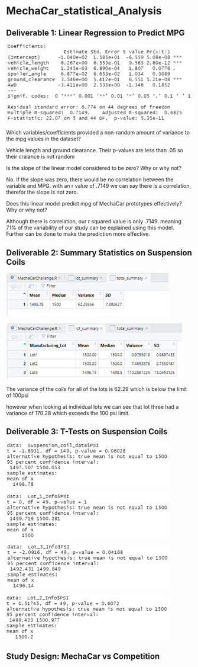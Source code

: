 # MechaCar_statistical_Analysis

## Deliverable 1: Linear Regression to Predict MPG

![chart](Resources/1.PNG)

Which variables/coefficients provided a non-random amount of variance to the mpg values in the dataset?

Vehicle length and ground clearance. Their p-values are less than .05 so their craiance is not random

Is the slope of the linear model considered to be zero? Why or why not?

No. If the slope was zero, there would be no correlation between the variable and MPG. with an r value of .7149 we can say there is a correlation, therefor the slope is not zero.

Does this linear model predict mpg of MechaCar prototypes effectively? Why or why not?

Although there is correlation, our r squared value is only .7149. meaning 71% of the variability of our study can be explained using this model. Further can be done to make the prediction more effective.

## Deliverable 2: Summary Statistics on Suspension Coils

![chart](Resources/2.PNG)

![chart](Resources/3.PNG)

The variance of the coils for all of the lots is 62.29 which is below the limit of 100psi

however when looking at individual lots we can see that lot three had a variance of 170.28 which exceeds the 100 psi limit. 

## Deliverable 3: T-Tests on Suspension Coils

![chart](Resources/4.PNG)

![chart](Resources/5.PNG)

![chart](Resources/6.PNG)

![chart](Resources/7.PNG)


## Study Design: MechaCar vs Competition
